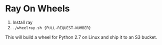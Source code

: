 # Ray On Wheels

1. Install ray
2. `./wheelray.sh {PULL-REQUEST-NUMBER}`

This will build a wheel for Python 2.7 on Linux and ship it to an S3 bucket.

